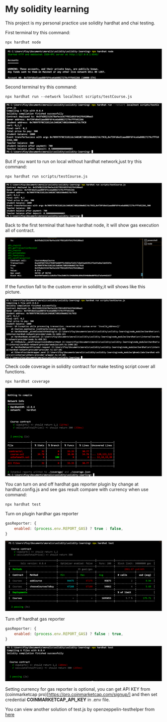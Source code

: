 # My solidity learning

This project is my personal practice use solidity hardhat and chai testing.

First terminal try this command:
```shell
npx hardhat node
```

![node result](https://github.com/Thanasornsawan/solidity-learning/blob/main/photos/node.PNG?raw=true)

Second terminal try this command:
```shell
npx hardhat run --network localhost scripts/testCourse.js
```
![node result2](https://github.com/Thanasornsawan/solidity-learning/blob/main/photos/node2.PNG?raw=true)

But if you want to run on local without hardhat network,just try this command:
```shell
npx hardhat run scripts/testCourse.js
```

![local result2](https://github.com/Thanasornsawan/solidity-learning/blob/main/photos/local2.PNG?raw=true)

Back to the first terminal that have hardhat node, it will show gas execution all of contract.

![local result1](https://github.com/Thanasornsawan/solidity-learning/blob/main/photos/local3.PNG?raw=true)

If the function fall to the custom error in solidity,it will shows like this picture.

![custome error](https://github.com/Thanasornsawan/solidity-learning/blob/main/photos/result.PNG?raw=true)

Check code coverage in solidity contract for make testing script cover all functions.
```shell
npx hardhat coverage
```

![coverage result](https://github.com/Thanasornsawan/solidity-learning/blob/main/photos/cover.PNG?raw=true)

You can turn on and off hardhat gas reporter plugin by change at hardhat.config.js and see gas result compare with currency when use command:

```shell
npx hardhat test
```

Turn on plugin hardhar gas reporter

```javascript
gasReporter: {
    enabled: (process.env.REPORT_GAS) ? true : false,
}
```
![gas result1](https://github.com/Thanasornsawan/solidity-learning/blob/main/photos/testgas1.PNG?raw=true)

Turn off hardhat gas reporter

```javascript
gasReporter: {
    enabled: (process.env.REPORT_GAS) ? false : true,
}
```

![gas result2](https://github.com/Thanasornsawan/solidity-learning/blob/main/photos/testgas2.PNG?raw=true)

Setting currency for gas reporter is optional, you can get API KEY from (coinmarketcap pro)[https://pro.coinmarketcap.com/signup/] and then set credential **COINMARKETCAP_API_KEY** in .env file.

You can view another solution of test.js by openzeppelin-testhelper from [here](https://github.com/Thanasornsawan/solidity-learning/tree/main/scripts/openzeppelin)